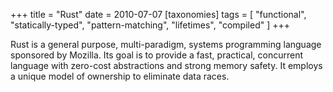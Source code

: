+++
title = "Rust"
date = 2010-07-07
[taxonomies]
tags = [
  "functional",
  "statically-typed",
  "pattern-matching",
  "lifetimes",
  "compiled"
]
+++


Rust is a general purpose, multi-paradigm, systems programming language
sponsored by Mozilla.
Its goal is to provide a fast, practical, concurrent language
with zero-cost abstractions and strong memory safety.
It employs a unique model of ownership to eliminate data races.
